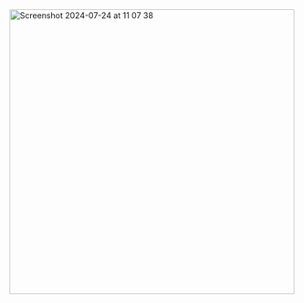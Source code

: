 <img width="499" alt="Screenshot 2024-07-24 at 11 07 38" src="https://github.com/user-attachments/assets/0d126cc1-3854-4f4a-894c-f3b7ab9043fb">
